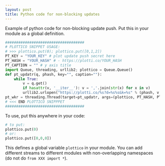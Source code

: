```yaml
---
layout: post
title: Python code for non-blocking updates
---
```


Example of python code for non-blocking update push. Put this in your module as a global definition.

```python
####################################
# PLOTTICO SNIPPET USAGE: 
# >>> plottico.put(0); plottico.put([0,1,2])
PT_KEY = "YOUR_KEY" # plot update push secret here
PT_HASH = "YOUR_HASH" # - https://plotti.co/YOUR_HASH
PT_CAPTION = "" # y axis title
import Queue, threading, urllib2; plottico = Queue.Queue()
def pt_updatr(q, phash, key="", caption=""):
    while True:
        v = q.get()
        if hasattr(v, '__iter__'): v = ','.join(str(x) for x in v)
        urllib2.urlopen("https://plotti.co/%s?d=%s%s&k=%s" % (phash, v, caption, key) ).read(); q.task_done()
pt_wkr = threading.Thread(target=pt_updatr, args=(plottico, PT_HASH, PT_KEY, PT_CAPTION)); pt_wkr.setDaemon(True); pt_wkr.start()
# <<< END PLOTTICO SNIPPPET
####################################
```

To use, put this anywhere in your code:

```python
# to put:
plottico.put(0)
# or:
plottico.put([0,0,0])
```

This defines a global variable `plottico` in your module. You can add different streams to different modules with non-overlapping namespaces (do not do `from XXX import *`).
